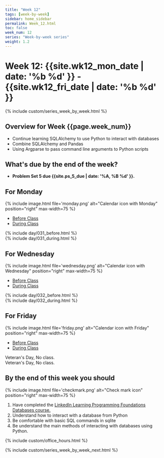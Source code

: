 ```yaml
---
title: "Week 12"
tags: [week-by-week]
sidebar: home_sidebar
permalink: Week_12.html
toc: false
week_num: 12
series: "Week-by-week series"
weight: 1.2
---
```


# Week 12: {{site.wk12_mon_date | date: '%b %d' }} - {{site.wk12_fri_date | date: '%b %d' }}

{% include custom/series_week_by_week.html %}

## Overview for Week {{page.week_num}}

* Continue learning SQLAlchemy to use Python to interact with databases
* Combine SQLAlchemy and Pandas
* Using Argparse to pass command line arguments to Python scripts

## What's due by the end of the week?

* **Problem Set 5 due {{site.ps_5_due | date: '%A, %B %d' }}.**

## For Monday

{% include image.html file='monday.png' alt="Calendar icon with Monday" position="right" max-width=75 %}

<ul id="MondayTabs" class="nav nav-tabs">
    <li class="active"><a href="#MonBefore" data-toggle="tab">Before Class</a></li>
    <li><a href="#MonDuring" data-toggle="tab">During Class</a></li>
</ul>
<div class="tab-content">
    <div role="tabpanel" class="tab-pane active" id="MonBefore">
        {% include day/031_before.html %}
    </div>
    <div role="tabpanel" class="tab-pane" id="MonDuring">
        {% include day/031_during.html %}
    </div>
</div>

## For Wednesday

{% include image.html file='wednesday.png' alt="Calendar icon with Wednesday" position="right" max-width=75 %}

<ul id="WednesdayTabs" class="nav nav-tabs">
    <li class="active"><a href="#WedBefore" data-toggle="tab">Before Class</a></li>
    <li><a href="#WedDuring" data-toggle="tab">During Class</a></li>
</ul>
<div class="tab-content">
    <div role="tabpanel" class="tab-pane active" id="WedBefore">
        {% include day/032_before.html %}
    </div>
    <div role="tabpanel" class="tab-pane" id="WedDuring">
        {% include day/032_during.html %}
    </div>
</div>

## For Friday

{% include image.html file='friday.png' alt="Calendar icon with Friday" position="right" max-width=75 %}

<ul id="FridayTabs" class="nav nav-tabs">
    <li class="active"><a href="#FriBefore" data-toggle="tab">Before Class</a></li>
    <li><a href="#FriDuring" data-toggle="tab">During Class</a></li>
</ul>
<div class="tab-content">
    <div role="tabpanel" class="tab-pane active" id="FriBefore">
        Veteran's Day, No class.
    </div>
    <div role="tabpanel" class="tab-pane" id="FriDuring">
        Veteran's Day, No class.
    </div>
</div>

## By the end of this week you should

{% include image.html file='checkmark.png' alt="Check mark icon" position="right" max-width=75 %}

1. Have completed the <a href="LinkedInLearningDatabases.md">LinkedIn Learning Programming Foundations Databases course.</a>
1. Understand how to interact with a database from Python
1. Be comfortable with basic SQL commands in sqlite
1. Be understand the main methods of interacting with databases using Python.

{% include custom/office_hours.html %}

{% include custom/series_week_by_week_next.html %}